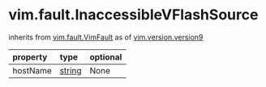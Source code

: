 vim.fault.InaccessibleVFlashSource
==================================
inherits from [vim.fault.VimFault](docs/vim.fault.VimFault.md)
as of [vim.version.version9](docs/vim.version.md)

| property | type | optional |
|:---------|:-----|:---------|
| hostName | [string](string.md "string") | None |
